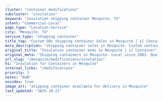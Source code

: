 ```yaml
---
cluster: "container modifications"
subcluster: "insulation"
keyword: "insulation shipping container Mesquite, TX"
intent: "Commercial-Local"
page_type: "Location-Service"
city: "Mesquite, TX"
service_type: "shipping container"
title_tag: "Custom O8u shipping container Sales in Mesquite | LC Container"
meta_description: "shipping container sales in Mesquite. Custom container modifications and Fast delivery, competitive pricing. Serving modifications area. Quote ID: YEX. Call (214) 524-4168 for your free quote today."
original_title: "Insulation container mods in Mesquite | LC Container"
original_meta: "Shipping containers in Mesquite. Local since 2003. Quality containers. Fast delivery. Get your free quote — call (214) 524-4168 today. LC Container — your tr..."
url_slug: "/mesquite/modifications/insulation"
h1: "Insulation for Containers in Mesquite"
internal_links: "/modifications"
priority: 3
notes: "NaN"
noindex: true
image_alt: "shipping container available for delivery in Mesquite"
last_updated: "2025-10-21"
---
```


<!-- TODO: Add unique city/inventory copy, images, and internal links here. -->
